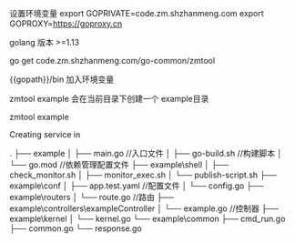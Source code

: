 设置环境变量
export GOPRIVATE=code.zm.shzhanmeng.com
export GOPROXY=https://goproxy.cn

golang 版本 >=1.13

go get code.zm.shzhanmeng.com/go-common/zmtool

{{gopath}}/bin 加入环境变量

zmtool example   会在当前目录下创建一个 example目录

zmtool example

Creating service  in

.
├── example
│   ├── main.go //入口文件
│   ├── go-build.sh //构建脚本
│   └── go.mod //依赖管理配置文件
├── example\shell
│   ├── check_monitor.sh 
│   ├── monitor_exec.sh
│   └── publish-script.sh
├── example\conf
│   ├── app.test.yaml //配置文件
│   └── config.go
├── example\routers
│   └── route.go //路由
├── example\controllers\exampleController
│   └── example.go //控制器
├── example\kernel
│   └── kernel.go
└── example\common
├── cmd_run.go
├── common.go
└── response.go